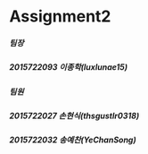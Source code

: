 # Assignment2
##### 팀장
##### 2015722093 이종학(luxlunae15)
##### 팀원
##### 2015722027 손현식(thsgustlr0318)
##### 2015722032 송예찬(YeChanSong)
